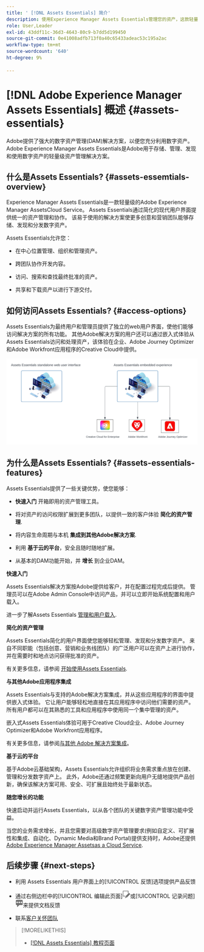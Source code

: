 ```yaml
---
title: ' [!DNL Assets Essentials] 简介'
description: 使用Experience Manager Assets Essentials管理您的资产，这款轻量级的数字资产管理工具可在Experience Cloud应用程序中使用。
role: User,Leader
exl-id: 43ddf11c-36d3-4643-80c9-b7dd5d199450
source-git-commit: 0e41008adfb713f0a40c65433adeac53c195a2ac
workflow-type: tm+mt
source-wordcount: '640'
ht-degree: 9%

---
```


# [!DNL Adobe Experience Manager Assets Essentials] 概述 {#assets-essentials}

<!-- TBD: Update this banner to remove Beta label. 
![Banner image for beta docs](assets/do-not-localize/banner-image-beta-docs.png)

-->

Adobe提供了强大的数字资产管理(DAM)解决方案，以便您充分利用数字资产。 Adobe Experience Manager Assets Essentials是Adobe用于存储、管理、发现和使用数字资产的轻量级资产管理解决方案。

## 什么是Assets Essentials? {#assets-essemtials-overview}

Experience Manager Assets Essentials是一款轻量级的Adobe Experience Manager AssetsCloud Service。 Assets Essentials通过简化的现代用户界面提供统一的资产管理和协作。 该易于使用的解决方案使更多创意和营销团队能够存储、发现和分发数字资产。

Assets Essentials允许您：

* 在中心位置管理、组织和管理资产。

* 跨团队协作开发内容。

* 访问、搜索和查找最终批准的资产。

* 共享和下载资产以进行下游交付。

## 如何访问Assets Essentials? {#access-options}

Assets Essentials为最终用户和管理员提供了独立的web用户界面，使他们能够访问解决方案的所有功能。 其他Adobe解决方案的用户还可以通过嵌入式体验从Assets Essentials访问和处理资产，该体验在企业、Adobe Journey Optimizer和Adobe Workfront应用程序的Creative Cloud中提供。

![与其他解决方案集成](assets/assets-essentials-integration.svg)

## 为什么是Assets Essentials? {#assets-essentials-features}

Assets Essentials提供了一些关键优势，使您能够：

* **快速入门** 开箱即用的资产管理工具。

* 将对资产的访问权限扩展到更多团队，以提供一致的客户体验 **简化的资产管理**.

* 将内容生命周期与本机 **集成到其他Adobe解决方案**.

* 利用 **基于云的平台**，安全且随时随地扩展。

* 从基本的DAM功能开始，并 **增长** 到企业DAM。

**快速入门**

Assets Essentials解决方案按Adobe提供给客户，并在配置过程完成后提供。 管理员可以在Adobe Admin Console中访问产品，并可以立即开始系统配置和用户载入。

进一步了解Assets Essentials [管理和用户载入](deploy-administer.md).

**简化的资产管理**

Assets Essentials简化的用户界面使您能够轻松管理、发现和分发数字资产。 来自不同职能（包括创意、营销和业务线团队）的广泛用户可以在资产上进行协作，并在需要时和地点访问获得批准的资产。

有关更多信息，请参阅 [开始使用Assets Essentials](get-started.md).

**与其他Adobe应用程序集成**

Assets Essentials与支持的Adobe解决方案集成，并从这些应用程序的界面中提供嵌入式体验。 它让用户能够轻松地直接在其应用程序中访问他们需要的资产。 所有用户都可以在其熟悉的工具和应用程序中使用同一个集中管理的资产。

嵌入式Assets Essentials体验可用于Creative Cloud企业、Adobe Journey Optimizer和Adobe Workfront应用程序。

有关更多信息，请参阅[与其他 Adobe 解决方案集成](integration.md)。

**基于云的平台**

基于Adobe云基础架构，Assets Essentials允许组织将业务需求重点放在创建、管理和分发数字资产上。 此外，Adobe还通过频繁更新向用户无缝地提供产品创新，确保该解决方案可用、安全、可扩展且始终处于最新状态。

**随您增长的功能**

快速启动并运行Assets Essentials，以从各个团队的关键数字资产管理功能中受益。

当您的业务需求增长，并且您需要对高级数字资产管理要求(例如自定义、可扩展性和集成、自动化、Dynamic Media和Brand Portal)提供支持时，Adobe还提供 [Adobe Experience Manager Assetsas a Cloud Service](https://experienceleague.adobe.com/docs/experience-manager-cloud-service/content/assets/home.html?lang=en).


## 后续步骤 {#next-steps}

* 利用 Assets Essentials 用户界面上的[!UICONTROL 反馈]选项提供产品反馈

* 通过右侧边栏中的[!UICONTROL 编辑此页面]![编辑页面](assets/do-not-localize/edit-page.png)或[!UICONTROL 记录问题]![创建 GitHub 问题](assets/do-not-localize/github-issue.png)来提供文档反馈

* 联系[客户关怀团队](https://experienceleague.adobe.com/?support-solution=General#support)


>[!MORELIKETHIS]
>
>* [[!DNL Assets Essentials] 教程页面](https://experienceleague.adobe.com/docs/experience-manager-learn/assets-essentials/overview.html?lang=en)

